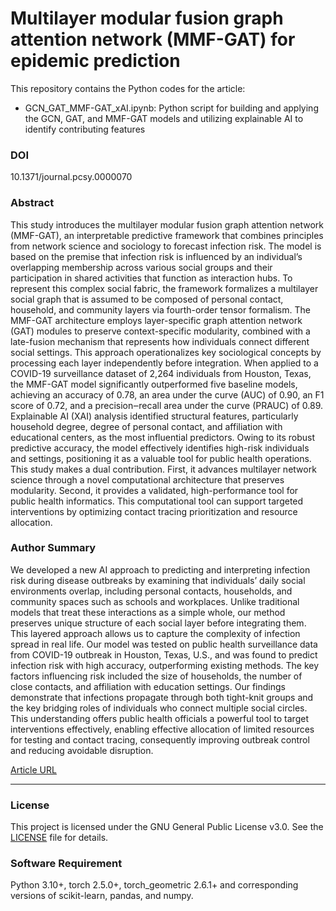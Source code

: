 # Multilayer modular fusion graph attention network (MMF-GAT) for epidemic prediction

This repository contains the Python codes for the article: 
* GCN_GAT_MMF-GAT_xAI.ipynb: Python script for building and applying the GCN, GAT, and MMF-GAT models and utilizing explainable AI to identify contributing features

### DOI
10.1371/journal.pcsy.0000070

### Abstract

This study introduces the multilayer modular fusion graph attention network (MMF-GAT), an interpretable predictive framework that combines principles from network science and sociology to forecast infection risk. The model is based on the premise that infection risk is influenced by an individual’s overlapping membership across various social groups and their participation in shared activities that function as interaction hubs. To represent this complex social fabric, the framework formalizes a multilayer social graph that is assumed to be composed of personal contact, household, and community layers via fourth-order tensor formalism. The MMF-GAT architecture employs layer-specific graph attention network (GAT) modules to preserve context-specific modularity, combined with a late-fusion mechanism that represents how individuals connect different social settings. This approach operationalizes key sociological concepts by processing each layer independently before integration. When applied to a COVID-19 surveillance dataset of 2,264 individuals from Houston, Texas, the MMF-GAT model significantly outperformed five baseline models, achieving an accuracy of 0.78, an area under the curve (AUC) of 0.90, an F1 score of 0.72, and a precision‒recall area under the curve (PRAUC) of 0.89. Explainable AI (XAI) analysis identified structural features, particularly household degree, degree of personal contact, and affiliation with educational centers, as the most influential predictors. Owing to its robust predictive accuracy, the model effectively identifies high-risk individuals and settings, positioning it as a valuable tool for public health operations. This study makes a dual contribution. First, it advances multilayer network science through a novel computational architecture that preserves modularity. Second, it provides a validated, high-performance tool for public health informatics. This computational tool can support targeted interventions by optimizing contact tracing prioritization and resource allocation.

### Author Summary

We developed a new AI approach to predicting and interpreting infection risk during disease outbreaks by examining that individuals’ daily social environments overlap, including personal contacts, households, and community spaces such as schools and workplaces. Unlike traditional models that treat these interactions as a simple whole, our method preserves unique structure of each social layer before integrating them. This layered approach allows us to capture the complexity of infection spread in real life. Our model was tested on public health surveillance data from COVID-19 outbreak in Houston, Texas, U.S., and was found to predict infection risk with high accuracy, outperforming existing methods. The key factors influencing risk included the size of households, the number of close contacts, and affiliation with education settings. Our findings demonstrate that infections propagate through both tight-knit groups and the key bridging roles of individuals who connect multiple social circles. This understanding offers public health officials a powerful tool to target interventions effectively, enabling effective allocation of limited resources for testing and contact tracing, consequently improving outbreak control and reducing avoidable disruption.

[Article URL]()

-----

### License

This project is licensed under the GNU General Public License v3.0. See the [LICENSE](./LICENSE) file for details.

### Software Requirement

Python 3.10+, torch 2.5.0+, torch_geometric 2.6.1+ and corresponding versions of scikit-learn, pandas, and numpy.
